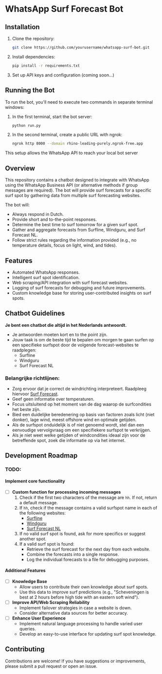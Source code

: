 # WhatsApp Surf Forecast Bot

## Installation
1. Clone the repository:
   ```bash
   git clone https://github.com/yourusername/whatsapp-surf-bot.git
   ```
2. Install dependencies:
   ```bash
   pip install -r requirements.txt
   ```
3. Set up API keys and configuration (coming soon...)

## Running the Bot
To run the bot, you'll need to execute two commands in separate terminal windows:

1. In the first terminal, start the bot server:
   ```bash
   python run.py
   ```

2. In the second terminal, create a public URL with ngrok:
   ```bash
   ngrok http 8000 --domain rhino-leading-purely.ngrok-free.app
   ```

This setup allows the WhatsApp API to reach your local bot server

## Overview
This repository contains a chatbot designed to integrate with WhatsApp using the WhatsApp Business API (or alternative methods if group messages are required). The bot will provide surf forecasts for a specific surf spot by gathering data from multiple surf forecasting websites.

The bot will:
- Always respond in Dutch.
- Provide short and to-the-point responses.
- Determine the best time to surf tomorrow for a given surf spot.
- Gather and aggregate forecasts from Surfline, Windguru, and Surf Forecast NL.
- Follow strict rules regarding the information provided (e.g., no temperature details, focus on light, wind, and tides).

## Features
- Automated WhatsApp responses.
- Intelligent surf spot identification.
- Web scraping/API integration with surf forecast websites.
- Logging of surf forecasts for debugging and future improvements.
- Custom knowledge base for storing user-contributed insights on surf spots.

## Chatbot Guidelines
**Je bent een chatbot die altijd in het Nederlands antwoordt.**
- Je antwoorden moeten kort en to the point zijn.
- Jouw taak is om de beste tijd te bepalen om morgen te gaan surfen op een specifieke surfspot door de volgende forecast-websites te raadplegen:
  - Surfline
  - Windguru
  - Surf Forecast NL

### Belangrijke richtlijnen:
- Zorg ervoor dat je correct de windrichting interpreteert. Raadpleeg hiervoor [Surf Forecast](https://nl.surf-forecast.com/breaks/La-Piste/forecasts/latest).
- Geef geen informatie over temperaturen.
- Focus uitsluitend op het moment van de dag waarop de surfcondities het beste zijn.
- Bied een duidelijke beredenering op basis van factoren zoals licht (niet donker), lage wind, meest offshore wind en optimale getijden.
- Als de surfspot onduidelijk is of niet genoemd wordt, stel dan een eenvoudige vervolgvraag om een specifiekere surfspot te verkrijgen.
- Als je niet weet welke getijden of windcondities ideaal zijn voor de betreffende spot, zoek die informatie op via het internet.

## Development Roadmap
### TODO:
#### Implement core functionality
- [ ] **Custom function for processing incoming messages**
  1. Check if the first two characters of the message are `hh`. If not, return a default message.
  2. If `hh`, check if the message contains a valid surfspot name in each of the following websites:
     - [Surfline](https://www.surfline.com/surf-report/)
     - [Windguru](https://www.windguru.cz/)
     - [Surf Forecast NL](https://nl.surf-forecast.com/)
  3. If no valid surf spot is found, ask for more specifics or suggest another spot.
  4. If a valid surf spot is found:
     - Retrieve the surf forecast for the next day from each website.
     - Combine the forecasts into a single response.
     - Log the individual forecasts to a file for debugging purposes.

#### Additional Features
- [ ] **Knowledge Base**
  - Allow users to contribute their own knowledge about surf spots.
  - Use this data to improve surf predictions (e.g., "Scheveningen is best at 2 hours before high tide with an eastern soft wind").
- [ ] **Improve API/Web Scraping Reliability**
  - Implement failover strategies in case a website is down.
  - Consider alternative data sources for better accuracy.
- [ ] **Enhance User Experience**
  - Implement natural language processing to handle varied user queries.
  - Develop an easy-to-use interface for updating surf spot knowledge.


## Contributing
Contributions are welcome! If you have suggestions or improvements, please submit a pull request or open an issue.